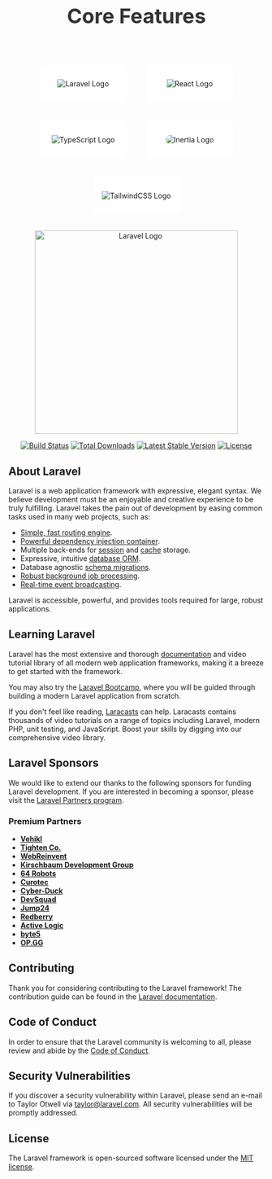 <h2 align="center" style="font-size: 40px; font-weight: bold; color: #333; padding-bottom: 20px;">Core Features</h2>

<div style="display: flex; flex-wrap: wrap; justify-content: center; gap: 40px; padding: 20px;">
  <!-- Laravel Logo -->
  <div style="width: 170px; height: 70px; border-radius: 8px; background-color: white; display: flex; align-items: center; justify-content: center;">
    <img src="https://larastore.io/images/laravel_logo.webp" alt="Laravel Logo" style="max-width: 100%; height: auto;">
  </div>
  
  <!-- React Logo -->
  <div style="width: 170px; height: 70px; border-radius: 8px; background-color: white; display: flex; align-items: center; justify-content: center;">
    <img src="https://larastore.io/images/react_logo.webp" alt="React Logo" style="max-width: 100%; height: auto;">
  </div>

  <!-- TypeScript Logo -->
  <div style="width: 170px; height: 70px; border-radius: 8px; background-color: white; display: flex; align-items: center; justify-content: center;">
    <img src="https://larastore.io/images/typescript_logo.webp" alt="TypeScript Logo" style="max-width: 100%; height: auto;">
  </div>

  <!-- Inertia Logo -->
  <div style="width: 170px; height: 70px; border-radius: 8px; background-color: white; display: flex; align-items: center; justify-content: center;">
    <img src="https://larastore.io/images/inertia_logo.webp" alt="Inertia Logo" style="max-width: 100%; height: auto; border-radius: 8px;">
  </div>

  <!-- TailwindCSS Logo -->
  <div style="width: 170px; height: 70px; border-radius: 8px; background-color: white; display: flex; align-items: center; justify-content: center;">
    <img src="https://larastore.io/images/tailwindcss_logo.webp" alt="TailwindCSS Logo" style="max-width: 100%; height: auto;">
  </div>
</div>


<p align="center"><a href="https://laravel.com" target="_blank"><img src="https://raw.githubusercontent.com/laravel/art/master/logo-lockup/5%20SVG/2%20CMYK/1%20Full%20Color/laravel-logolockup-cmyk-red.svg" width="400" alt="Laravel Logo"></a></p>

<p align="center">
<a href="https://github.com/laravel/framework/actions"><img src="https://github.com/laravel/framework/workflows/tests/badge.svg" alt="Build Status"></a>
<a href="https://packagist.org/packages/laravel/framework"><img src="https://img.shields.io/packagist/dt/laravel/framework" alt="Total Downloads"></a>
<a href="https://packagist.org/packages/laravel/framework"><img src="https://img.shields.io/packagist/v/laravel/framework" alt="Latest Stable Version"></a>
<a href="https://packagist.org/packages/laravel/framework"><img src="https://img.shields.io/packagist/l/laravel/framework" alt="License"></a>
</p>

## About Laravel

Laravel is a web application framework with expressive, elegant syntax. We believe development must be an enjoyable and creative experience to be truly fulfilling. Laravel takes the pain out of development by easing common tasks used in many web projects, such as:

- [Simple, fast routing engine](https://laravel.com/docs/routing).
- [Powerful dependency injection container](https://laravel.com/docs/container).
- Multiple back-ends for [session](https://laravel.com/docs/session) and [cache](https://laravel.com/docs/cache) storage.
- Expressive, intuitive [database ORM](https://laravel.com/docs/eloquent).
- Database agnostic [schema migrations](https://laravel.com/docs/migrations).
- [Robust background job processing](https://laravel.com/docs/queues).
- [Real-time event broadcasting](https://laravel.com/docs/broadcasting).

Laravel is accessible, powerful, and provides tools required for large, robust applications.

## Learning Laravel

Laravel has the most extensive and thorough [documentation](https://laravel.com/docs) and video tutorial library of all modern web application frameworks, making it a breeze to get started with the framework.

You may also try the [Laravel Bootcamp](https://bootcamp.laravel.com), where you will be guided through building a modern Laravel application from scratch.

If you don't feel like reading, [Laracasts](https://laracasts.com) can help. Laracasts contains thousands of video tutorials on a range of topics including Laravel, modern PHP, unit testing, and JavaScript. Boost your skills by digging into our comprehensive video library.

## Laravel Sponsors

We would like to extend our thanks to the following sponsors for funding Laravel development. If you are interested in becoming a sponsor, please visit the [Laravel Partners program](https://partners.laravel.com).

### Premium Partners

- **[Vehikl](https://vehikl.com/)**
- **[Tighten Co.](https://tighten.co)**
- **[WebReinvent](https://webreinvent.com/)**
- **[Kirschbaum Development Group](https://kirschbaumdevelopment.com)**
- **[64 Robots](https://64robots.com)**
- **[Curotec](https://www.curotec.com/services/technologies/laravel/)**
- **[Cyber-Duck](https://cyber-duck.co.uk)**
- **[DevSquad](https://devsquad.com/hire-laravel-developers)**
- **[Jump24](https://jump24.co.uk)**
- **[Redberry](https://redberry.international/laravel/)**
- **[Active Logic](https://activelogic.com)**
- **[byte5](https://byte5.de)**
- **[OP.GG](https://op.gg)**

## Contributing

Thank you for considering contributing to the Laravel framework! The contribution guide can be found in the [Laravel documentation](https://laravel.com/docs/contributions).

## Code of Conduct

In order to ensure that the Laravel community is welcoming to all, please review and abide by the [Code of Conduct](https://laravel.com/docs/contributions#code-of-conduct).

## Security Vulnerabilities

If you discover a security vulnerability within Laravel, please send an e-mail to Taylor Otwell via [taylor@laravel.com](mailto:taylor@laravel.com). All security vulnerabilities will be promptly addressed.

## License

The Laravel framework is open-sourced software licensed under the [MIT license](https://opensource.org/licenses/MIT).
